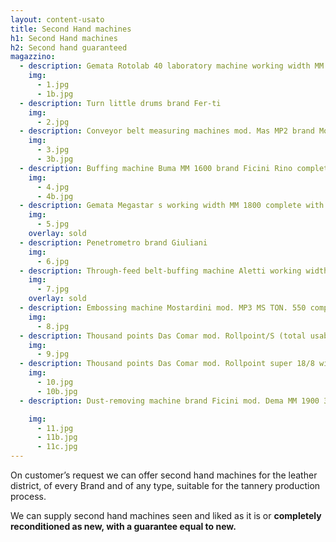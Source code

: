```yaml
---
layout: content-usato
title: Second Hand machines
h1: Second Hand machines
h2: Second hand guaranteed
magazzino:
  - description: Gemata Rotolab 40 laboratory machine working width MM 400
    img:
      - 1.jpg
      - 1b.jpg
  - description: Turn little drums brand Fer-ti
    img:
      - 2.jpg
  - description: Conveyor belt measuring machines mod. Mas MP2 brand Mostardini
    img:
      - 3.jpg
      - 3b.jpg
  - description: Buffing machine Buma MM 1600 brand Ficini Rino complete with its dedusting machine working width MM 1900
    img:
      - 4.jpg
      - 4b.jpg
  - description: Gemata Megastar s working width MM 1800 complete with its spreader and no. 03 cylinders
    img:
      - 5.jpg
    overlay: sold
  - description: Penetrometro brand Giuliani
    img:
      - 6.jpg
  - description: Through-feed belt-buffing machine Aletti working width MM 1800
    img:
      - 7.jpg
    overlay: sold
  - description: Embossing machine Mostardini mod. MP3 MS TON. 550 complete with shiny plate MM 1600 X 1200
    img:
      - 8.jpg
  - description: Thousand points Das Comar mod. Rollpoint/S (total usable rollers no. 04) with introducer belt working width MM 1800
    img:
      - 9.jpg
  - description: Thousand points Das Comar mod. Rollpoint super 18/8 with spreader working width MM 1800 (total usable rollers no. 08)
    img:
      - 10.jpg
      - 10b.jpg
  - description: Dust-removing machine brand Ficini mod. Dema MM 1900 3 blowing heads. <br>Complete with Robuschi blower.

    img:
      - 11.jpg
      - 11b.jpg
      - 11c.jpg
---
```


On customer’s request we can offer second hand machines for the leather district, of every Brand and of any type, suitable for the tannery production process.

We can supply second hand machines seen and liked as it is or **completely reconditioned as new, with a guarantee equal to new.**
